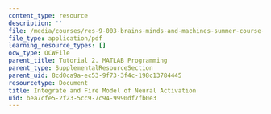 ```yaml
---
content_type: resource
description: ''
file: /media/courses/res-9-003-brains-minds-and-machines-summer-course-summer-2015/bea7cfe52f235cc97c949990df7fb0e3_MITRES_9_003SUM15_fire.pdf
file_type: application/pdf
learning_resource_types: []
ocw_type: OCWFile
parent_title: Tutorial 2. MATLAB Programming
parent_type: SupplementalResourceSection
parent_uid: 8cd0ca9a-ec53-9f73-3f4c-198c13784445
resourcetype: Document
title: Integrate and Fire Model of Neural Activation
uid: bea7cfe5-2f23-5cc9-7c94-9990df7fb0e3
---
```

